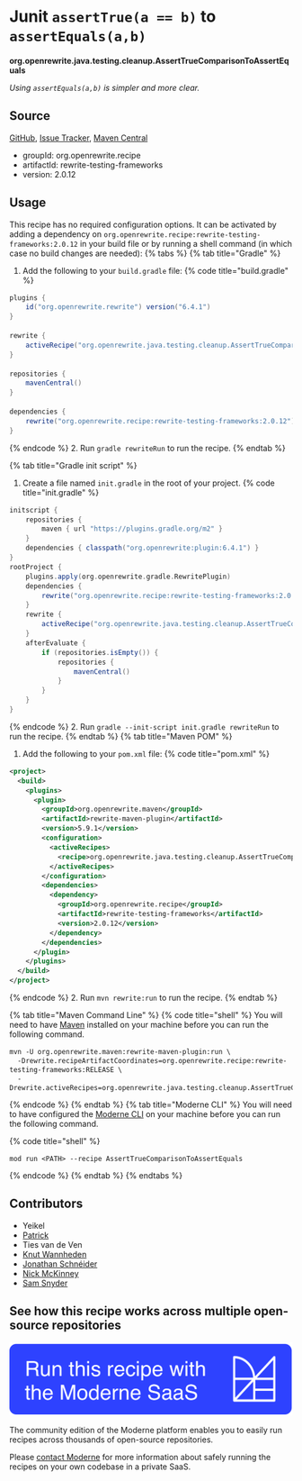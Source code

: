 # Junit `assertTrue(a == b)` to `assertEquals(a,b)`

**org.openrewrite.java.testing.cleanup.AssertTrueComparisonToAssertEquals**

_Using `assertEquals(a,b)` is simpler and more clear._

## Source

[GitHub](https://github.com/openrewrite/rewrite-testing-frameworks/blob/main/src/main/java/org/openrewrite/java/testing/cleanup/AssertTrueComparisonToAssertEquals.java), [Issue Tracker](https://github.com/openrewrite/rewrite-testing-frameworks/issues), [Maven Central](https://central.sonatype.com/artifact/org.openrewrite.recipe/rewrite-testing-frameworks/2.0.12/jar)

* groupId: org.openrewrite.recipe
* artifactId: rewrite-testing-frameworks
* version: 2.0.12


## Usage

This recipe has no required configuration options. It can be activated by adding a dependency on `org.openrewrite.recipe:rewrite-testing-frameworks:2.0.12` in your build file or by running a shell command (in which case no build changes are needed): 
{% tabs %}
{% tab title="Gradle" %}
1. Add the following to your `build.gradle` file:
{% code title="build.gradle" %}
```groovy
plugins {
    id("org.openrewrite.rewrite") version("6.4.1")
}

rewrite {
    activeRecipe("org.openrewrite.java.testing.cleanup.AssertTrueComparisonToAssertEquals")
}

repositories {
    mavenCentral()
}

dependencies {
    rewrite("org.openrewrite.recipe:rewrite-testing-frameworks:2.0.12")
}
```
{% endcode %}
2. Run `gradle rewriteRun` to run the recipe.
{% endtab %}

{% tab title="Gradle init script" %}
1. Create a file named `init.gradle` in the root of your project.
{% code title="init.gradle" %}
```groovy
initscript {
    repositories {
        maven { url "https://plugins.gradle.org/m2" }
    }
    dependencies { classpath("org.openrewrite:plugin:6.4.1") }
}
rootProject {
    plugins.apply(org.openrewrite.gradle.RewritePlugin)
    dependencies {
        rewrite("org.openrewrite.recipe:rewrite-testing-frameworks:2.0.12")
    }
    rewrite {
        activeRecipe("org.openrewrite.java.testing.cleanup.AssertTrueComparisonToAssertEquals")
    }
    afterEvaluate {
        if (repositories.isEmpty()) {
            repositories {
                mavenCentral()
            }
        }
    }
}
```
{% endcode %}
2. Run `gradle --init-script init.gradle rewriteRun` to run the recipe.
{% endtab %}
{% tab title="Maven POM" %}
1. Add the following to your `pom.xml` file:
{% code title="pom.xml" %}
```xml
<project>
  <build>
    <plugins>
      <plugin>
        <groupId>org.openrewrite.maven</groupId>
        <artifactId>rewrite-maven-plugin</artifactId>
        <version>5.9.1</version>
        <configuration>
          <activeRecipes>
            <recipe>org.openrewrite.java.testing.cleanup.AssertTrueComparisonToAssertEquals</recipe>
          </activeRecipes>
        </configuration>
        <dependencies>
          <dependency>
            <groupId>org.openrewrite.recipe</groupId>
            <artifactId>rewrite-testing-frameworks</artifactId>
            <version>2.0.12</version>
          </dependency>
        </dependencies>
      </plugin>
    </plugins>
  </build>
</project>
```
{% endcode %}
2. Run `mvn rewrite:run` to run the recipe.
{% endtab %}

{% tab title="Maven Command Line" %}
{% code title="shell" %}
You will need to have [Maven](https://maven.apache.org/download.cgi) installed on your machine before you can run the following command.

```shell
mvn -U org.openrewrite.maven:rewrite-maven-plugin:run \
  -Drewrite.recipeArtifactCoordinates=org.openrewrite.recipe:rewrite-testing-frameworks:RELEASE \
  -Drewrite.activeRecipes=org.openrewrite.java.testing.cleanup.AssertTrueComparisonToAssertEquals
```
{% endcode %}
{% endtab %}
{% tab title="Moderne CLI" %}
You will need to have configured the [Moderne CLI](https://docs.moderne.io/moderne-cli/cli-intro) on your machine before you can run the following command.

{% code title="shell" %}
```shell
mod run <PATH> --recipe AssertTrueComparisonToAssertEquals
```
{% endcode %}
{% endtab %}
{% endtabs %}

## Contributors
* Yeikel
* [Patrick](mailto:patway99@gmail.com)
* Ties van de Ven
* [Knut Wannheden](mailto:knut@moderne.io)
* [Jonathan Schnéider](mailto:jkschneider@gmail.com)
* [Nick McKinney](mailto:mckinneynicholas@gmail.com)
* [Sam Snyder](mailto:sam@moderne.io)


## See how this recipe works across multiple open-source repositories

[![Moderne Link Image](/.gitbook/assets/ModerneRecipeButton.png)](https://app.moderne.io/recipes/org.openrewrite.java.testing.cleanup.AssertTrueComparisonToAssertEquals)

The community edition of the Moderne platform enables you to easily run recipes across thousands of open-source repositories.

Please [contact Moderne](https://moderne.io/product) for more information about safely running the recipes on your own codebase in a private SaaS.

